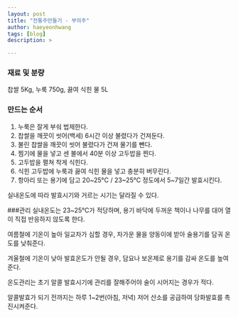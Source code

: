 ```yaml
---
layout: post
title: "전통주만들기 - 부의주"
author: haeyeonhwang
tags: [blog]
description: >

---
```


### 재료 및 분량
찹쌀 5Kg, 누룩 750g, 끓여 식힌 물 5L

### 만드는 순서
1. 누룩은 잘게 부숴 법제한다.
2. 찹쌀을 깨끗이 씻어(백세) 6시간 이상 불렸다가 건져둔다.
3. 불린 찹쌀을 깨끗이 씻어 불렸다가 건져 물기를 뺀다.
4. 찜기에 물을 넣고 센 불에서 40분 이상 고두밥을 찐다.
5. 고두밥을 펼쳐 착게 식힌다.
6. 식힌 고두밥에 누룩과 끓여 식힌 물을 넣고 충분히 버무린다.
7. 항아리 또는 용기에 담고 20~25°C / 23~25°C 정도에서 5~7일간 발효시킨다.

실내온도에 따라 발효시기와 거르는 시기는 달라질 수 있다.

###관리
실내온도는 23~25°C가 적당하며, 용기 바닥에 두꺼운 책이나 나무를 대어 열이 직접 반응하지 않도록 한다.

여름철에 기온이 높아 일교차가 심할 경우, 차가운 물을 양동이에 받아 술용기를 담궈 온도를 낮춰준다.

겨울철에 기온이 낮아 발효온도가 안될 경우, 담요나 보온제로 용기를 감싸 온도를 높여준다.

온도관리는 초기 알콜 발효시기에 관리를 잘해주어야 술이 시어지는 경우가 적다.

알콜발효가 되기 전까지는 하루 1~2번(아침, 저녁) 저어 산소를 공급하여 당화발효를 촉진시켜준다.